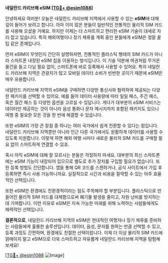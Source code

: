 **네덜란드 카리브해 eSIM [[TG💪+ @esim1088](https://t.me/s/esim1088)]**

안녕하세요 여러분! 오늘은 네덜란드 카리브해 지역에서 사용할 수 있는 **eSIM**에 대해 깊이 들어가 보려고 합니다. 아마 이미 많은 분들이 일반적인 전통적인 물리적 SIM 카드를 사용해 오셨을 거예요. 하지만 이제는 더 스마트하고 편리한 eSIM 기술이 대세로 자리 잡고 있습니다. 특히 해외여행이나 장기 체류를 계획 중인 분들에게 eSIM은 정말 꿀팁 같은 존재입니다.

먼저 eSIM이 무엇인지 간단히 설명하자면, 전통적인 플라스틱 형태의 SIM 카드가 아니라 스마트폰 내장된 eSIM 칩을 이용하는 방식입니다. 이 기술 덕분에 여권처럼 무거운 물건을 들고 다닐 필요 없이, 스마트폰에 바로 등록해서 사용할 수 있어요. 특히 네덜란드 카리브해 지역은 관광지가 많고 모바일 데이터 소비가 빈번한 곳이기 때문에 eSIM은 매우 유용합니다.

네덜란드 카리브해 지역의 eSIM을 구매하면 다양한 통신사와 협력하여 제공되는 다양한 패키지를 선택할 수 있어요. 예를 들어 데이터 사용량에 따라 일일 패스, 주간 패스, 혹은 월간 패스 등 다양한 옵션을 고르실 수 있답니다. 게다가 대부분의 eSIM 서비스는 데이터만 제공하는 것이 아니라 음성 통화나 문자 메시지까지 포함된 패키지도 있으니 여행 중 필요한 모든 것을 한 번에 해결할 수 있습니다.

또한 eSIM의 가장 큰 장점 중 하나는 여러 국가에서 쉽게 전환할 수 있다는 점입니다. 네덜란드 카리브해 지역뿐만 아니라 인근 다른 국가에서도 원활하게 데이터를 사용할 수 있도록 지원합니다. 이렇게 하면 해외 여행 시마다 새로운 물리적 SIM 카드를 구매할 필요 없이 스마트하게 연결할 수 있죠.

혹시 아직 eSIM에 대해 잘 모르시는 분들은 걱정하지 마세요. 대부분의 최신 스마트폰에는 eSIM 기능이 내장되어 있으므로 별도로 추가 장치를 구입할 필요가 없습니다. 또한 등록 방법도 간단합니다. 앱을 통해 QR 코드를 스캔하거나, 공식 사이트에서 가입 후 등록하면 즉시 사용 가능하니까요. 실질적으로 시간과 비용을 절약할 수 있는 아주 효율적인 선택입니다.

또한 eSIM은 환경에도 친환경적이라는 점도 주목해야 할 부분입니다. 플라스틱으로 만들어진 물리적 SIM 카드를 대체함으로써 폐기물 발생을 줄이고, 자원 낭비를 방지하는 데 기여합니다. 이런 이유로 eSIM은 지속 가능한 미래를 위해 노력하는 사람들에게도 매력적인 선택입니다.

**결론적으로**, 네덜란드 카리브해 지역의 eSIM은 현대적인 여행자나 장기 체류를 준비하는 사람들에게 훌륭한 솔루션입니다. 데이터, 음성, 문자를 원하는 만큼 선택할 수 있고, 등록 과정도 간편하며, 환경에도 친절한 선택이랍니다. 이제 더 이상 물리적 SIM 카드에 얽매이지 말고 eSIM으로 더욱 스마트하고 자유롭게 네덜란드 카리브해 지역을 탐험해 보세요!

[[TG💪+ @esim1088](https://t.me/s/esim1088) ![Image](https://i.postimg.cc/Y0z9fWf4/image.png)]